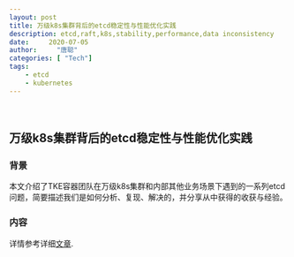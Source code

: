 ```yaml
---
layout: post
title: 万级k8s集群背后的etcd稳定性与性能优化实践
description: etcd,raft,k8s,stability,performance,data inconsistency
date:     2020-07-05
author:     "唐聪"
categories: [ "Tech"]
tags:
    - etcd
    - kubernetes
---
```


​

## 万级k8s集群背后的etcd稳定性与性能优化实践

### 背景

本文介绍了TKE容器团队在万级k8s集群和内部其他业务场景下遇到的一系列etcd问题，简要描述我们是如何分析、复现、解决的，并分享从中获得的收获与经验。

### 内容

详情参考详细[文章](https://mp.weixin.qq.com/s/n78Js9zZrd_RNY2viNEt-w).
